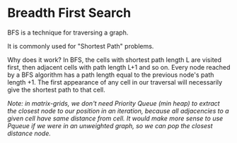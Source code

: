 # Breadth First Search

BFS is a technique for traversing a graph. 

It is commonly used for "Shortest Path" problems.

Why does it work?
In BFS, the cells with shortest path length L are visited first, then adjacent cells with path length L+1 and so on.
Every node reached by a BFS algorithm has a path length equal to the previous node's path length +1. The first appearance of any cell in our traversal will necessarily give the shortest path to that cell.

_Note: in matrix-grids, we don't need Priority Queue (min heap) to extract the closest node to our position in an iteration, because all adjacencies to a given cell have same distance from cell. It would make more sense to use Pqueue if we were in an unweighted graph, so we can pop the closest distance node._